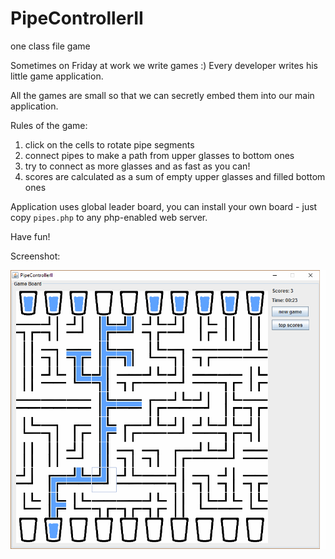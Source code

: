 # PipeControllerII
one class file game

Sometimes on Friday at work we write games :) Every developer writes his little game application.

All the games are small so that we can secretly embed them into our main application.

Rules of the game:
1. click on the cells to rotate pipe segments
2. connect pipes to make a path from upper glasses to bottom ones
3. try to connect as more glasses and as fast as you can!
4. scores are calculated as a sum of empty upper glasses and filled bottom ones

Application uses global leader board, you can install your own board - just copy `pipes.php` to any php-enabled web server.

Have fun!

Screenshot:

![screenshot](https://github.com/xuthus/PipeControllerII/blob/master/screenshot1.png?raw=true)
